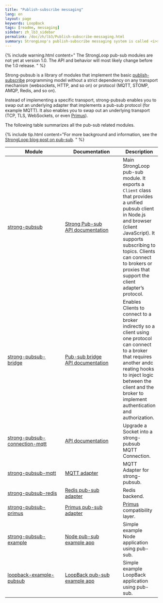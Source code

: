 ```yaml
---
title: "Publish-subscribe messaging"
lang: en
layout: page
keywords: LoopBack
tags: [readme, messaging]
sidebar: zh_lb3_sidebar
permalink: /doc/zh/lb3/Publish-subscribe-messaging.html
summary: StrongLoop's publish-subscribe messaging system is called <i>strong-pubsub</i>.
---
```


{% include warning.html content="
The StrongLoop pub-sub modules are not yet at version 1.0. The API and behavior will most likely change before the 1.0 release.
" %}

Strong-pubsub is a library of modules that implement the basic [publish-subscribe](http://en.wikipedia.org/wiki/Publish%E2%80%93subscribe_pattern) programming model without a strict dependency on any transport mechanism (websockets, HTTP, and so on) or protocol (MQTT, STOMP, AMQP, Redis, and so on).

Instead of implementing a specific transport, strong-pubsub enables you to swap out an underlying adapter that implements a pub-sub protocol (for example MQTT). It also enables you to swap out an underlying transport (TCP, TLS, WebSockets, or even [Primus](https://github.com/primus/primus)).

The following table summarizes all the pub-sub related modules.

{% include tip.html content="For more background and information, see the [StrongLoop blog post on pub-sub](https://strongloop.com/strongblog/introducing-strongloops-unopinionated-pubsub/).
" %}

<table>
  <thead>
    <tr>
      <th style="width: 210px;">Module</th>
      <th style="width: 200px;">Documentation</th>
      <th>Description</th>
    </tr>
  </thead>
  <tbody>
    <tr>
      <td><a href="https://github.com/strongloop/strong-pubsub">strong-pubsub</a></td>
      <td>
      <a href="Strong-pub-sub.html">Strong Pub-sub</a>
      <br/><a href="http://apidocs.strongloop.com/strong-pubsub">API documentation</a>
      </td>
      <td>Main StrongLoop pub-sub module. It exports a <code class="highlighter-rouge">Client</code> class that provides a unified pubsub client in Node.js and browser (client JavaScript). It supports subscribing to topics. Clients can connect to brokers or proxies that support the client adapter’s protocol.</td>
    </tr>
    <tr>
      <td><a href="https://github.com/strongloop/strong-pubsub-bridge">strong-pubsub-bridge</a></td>
      <td><a href="Pub-sub-bridge.html">Pub-sub bridge</a>
      <br/><a href="http://apidocs.strongloop.com/strong-pubsub-bridge">API documentation</a></td>
      <td>Enables Clients to connect to a broker indirectly so a client using one protocol can connect to a broker that requires another andc reating hooks to inject logic between the client and the broker to implement authentication and authorization.</td>
    </tr>
    <tr>
      <td><a href="https://github.com/strongloop/strong-pubsub-connection-mqtt">strong-pubsub-connection-mqtt</a></td>
      <td><a href="http://apidocs.strongloop.com/strong-pubsub-connection-mqtt">API documentation</a></td>
      <td>Upgrade a Socket into a strong-pubsub MQTT Connection.</td>
    </tr>
    <tr>
      <td><a href="https://github.com/strongloop/strong-pubsub-connection-mqtt">strong-pubsub-mqtt</a></td>
      <td><a href="MQTT-adapter.html">MQTT adapter</a></td>
      <td>MQTT Adapter for strong-pubsub.</td>
    </tr>
    <tr>
      <td><a href="https://github.com/strongloop/strong-pubsub-redis">strong-pubsub-redis</a></td>
      <td><a href="Redis-pub-sub-adapter.html">Redis pub-sub adapter</a></td>
      <td>Redis backend.</td>
    </tr>
    <tr>
      <td><a href="https://github.com/strongloop/strong-pubsub-primus">strong-pubsub-primus</a></td>
      <td><a href="Primus-pub-sub-adapter.html">Primus pub-sub adapter</a></td>
      <td><a href="https://github.com/primus/primus">Primus</a> compatibility layer.</td>
    </tr>
    <tr>
      <td><a href="https://github.com/strongloop/strong-pubsub-example">strong-pubsub-example</a></td>
      <td><a href="Pub-sub-example.html">Node pub-sub example app</a></td>
      <td>Simple example Node application using pub-sub.</td>
    </tr>
    <tr>
      <td><a href="https://github.com/strongloop/loopback-example-pubsub">loopback-example-pubsub</a></td>
      <td><a href="Pub-sub-Loopback-example.html">LoopBack pub-sub example app</a></td>
      <td>Simple example LoopBack application using pub-sub.</td>
    </tr>
  </tbody>
</table>
